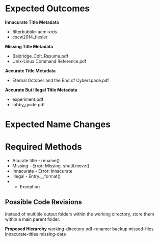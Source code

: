 # Expected Outcomes

**Innacurate Title Metadata**
* filterbubble-acm-xrds
* cscw2014_fiesler

**Missing Title Metadata**
* Baldridge_Colt_Resume.pdf
* Unix-Linux Command Reference.pdf

**Accurate Title Metadata**
* Eternal October and the End of Cyberspace.pdf

**Accurate But Illegal Title Metadata**
* experiment.pdf
* lobby_guide.pdf

# Expected Name Changes

# Required Methods
* Acurate title - rename()
* Missing - Error: Missing. shutil.move()
* Innacurate - Error: Innacurate
* Illegal - Entry.__format()
*   - Exception

## Possible Code Revisions
Instead of multiple output folders within the working directory, store them
within a main parent folder.

**Proposed Hierarchy**
working-directory
    pdf-renamer
        backup
        missed-files
        innacurate-titles
        missing-data
